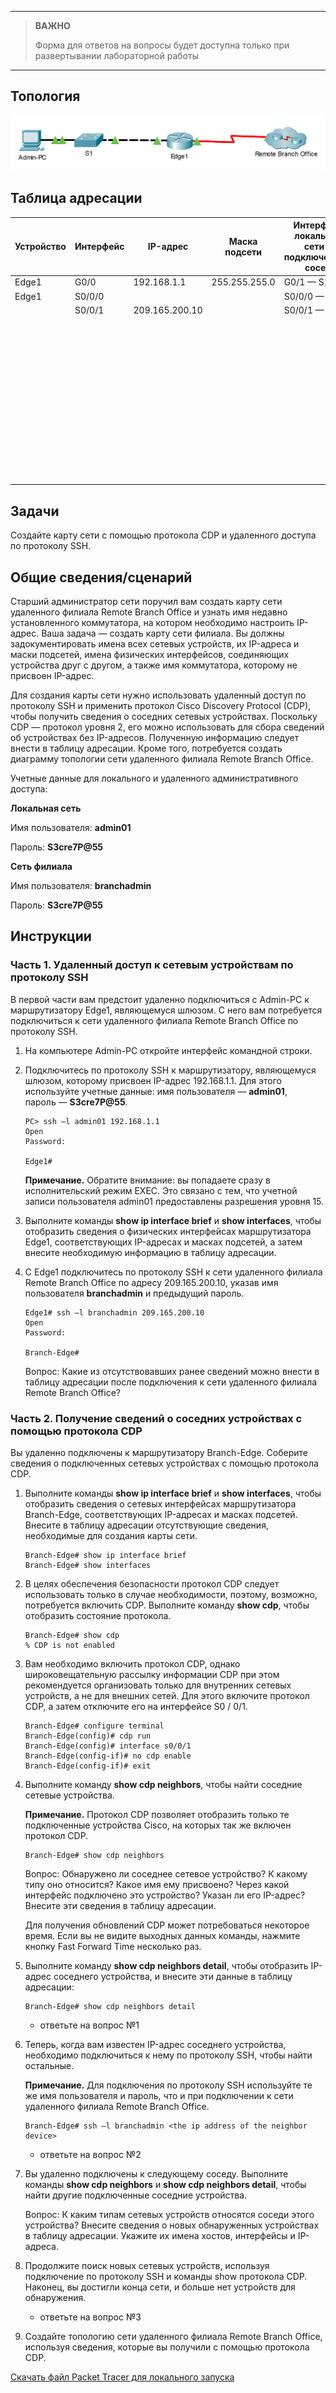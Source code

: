 
---

> **ВАЖНО**
> 
> Форма для ответов на вопросы будет доступна только при развертывании лабораторной работы 

---

## Топология

![](./assets/topology.png)

## Таблица адресации

| Устройство | Интерфейс | IP-адрес       | Маска подсети | Интерфейс локальной сети и подключенный сосед |
|------------|-----------|----------------|---------------|-----------------------------------------------|
| Edge1      | G0/0      | 192.168.1.1    | 255.255.255.0 | G0/1 — S1                                     |
| Edge1      | S0/0/0    |                |               | S0/0/0 — ISP                                  |
|            | S0/0/1    | 209.165.200.10 |               | S0/0/1 — ISP                                  |
| &nbsp;     |           |                |               |                                               |
| &nbsp;     |           |                |               |                                               |
| &nbsp;     |           |                |               |                                               |
| &nbsp;     |           |                |               |                                               |
| &nbsp;     |           |                |               |                                               |
| &nbsp;     |           |                |               |                                               |
| &nbsp;     |           |                |               |                                               |
| &nbsp;     |           |                |               |                                               |
| &nbsp;     |           |                |               |                                               |
| &nbsp;     |           |                |               |                                               |
| &nbsp;     |           |                |               |                                               |
| &nbsp;     |           |                |               |                                               |

## Задачи

Создайте карту сети с помощью протокола CDP и удаленного доступа по протоколу SSH.

## Общие сведения/сценарий

Старший администратор сети поручил вам создать карту сети удаленного филиала Remote Branch Office и узнать имя недавно установленного коммутатора, на котором необходимо настроить IP-адрес. Ваша задача — создать карту сети филиала. Вы должны задокументировать имена всех сетевых устройств, их IP-адреса и маски подсетей, имена физических интерфейсов, соединяющих устройства друг с другом, а также имя коммутатора, которому не присвоен IP-адрес.

Для создания карты сети нужно использовать удаленный доступ по протоколу SSH и применить протокол Cisco Discovery Protocol (CDP), чтобы получить сведения о соседних сетевых устройствах. Поскольку CDP — протокол уровня 2, его можно использовать для сбора сведений об устройствах без IP-адресов. Полученную информацию следует внести в таблицу адресации. Кроме того, потребуется создать диаграмму топологии сети удаленного филиала Remote Branch Office.

Учетные данные для локального и удаленного административного доступа:

**Локальная сеть**

Имя пользователя: **admin01**

Пароль: **S3cre7P@55**

**Сеть филиала**

Имя пользователя: **branchadmin**

Пароль: **S3cre7P@55**

## Инструкции

### Часть 1. Удаленный доступ к сетевым устройствам по протоколу SSH

В первой части вам предстоит удаленно подключиться с Admin-PC к маршрутизатору Edge1, являющемуся шлюзом. С него вам потребуется подключиться к сети удаленного филиала Remote Branch Office по протоколу SSH.

1.  На компьютере Admin-PC откройте интерфейс командной строки.

2.  Подключитесь по протоколу SSH к маршрутизатору, являющемуся шлюзом, которому присвоен IP-адрес 192.168.1.1. Для этого используйте учетные данные: имя пользователя — **admin01**, пароль — **S3cre7P@55**.

    ```
    PC> ssh –l admin01 192.168.1.1
    Open
    Password:

    Edge1#
    ```

    **Примечание.** Обратите внимание: вы попадаете сразу в исполнительский режим EXEC. Это связано с тем, что учетной записи пользователя admin01 предоставлены разрешения уровня 15.

3.  Выполните команды **show ip interface brief** и **show interfaces**, чтобы отобразить сведения о физических интерфейсах маршрутизатора Edge1, соответствующих IP-адресах и масках подсетей, а затем внесите необходимую информацию в таблицу адресации.

4.  С Edge1 подключитесь по протоколу SSH к сети удаленного филиала Remote Branch Office по адресу 209.165.200.10, указав имя пользователя **branchadmin** и предыдущий пароль.

    ```
    Edge1# ssh –l branchadmin 209.165.200.10
    Open
    Password:

    Branch-Edge#
    ```

    Вопрос: Какие из отсутствовавших ранее сведений можно внести в таблицу адресации после подключения к сети удаленного филиала Remote Branch Office?

### Часть 2. Получение сведений о соседних устройствах с помощью протокола CDP

Вы удаленно подключены к маршрутизатору Branch-Edge. Соберите сведения о подключенных сетевых устройствах с помощью протокола CDP.

1.  Выполните команды **show ip interface brief** и **show interfaces**, чтобы отобразить сведения о сетевых интерфейсах маршрутизатора Branch-Edge, соответствующих IP-адресах и масках подсетей. Внесите в таблицу адресации отсутствующие сведения, необходимые для создания карты сети.

    ```
    Branch-Edge# show ip interface brief
    Branch-Edge# show interfaces
    ```

2.  В целях обеспечения безопасности протокол CDP следует использовать только в случае необходимости, поэтому, возможно, потребуется включить CDP. Выполните команду **show cdp**, чтобы отобразить состояние протокола.

    ```
    Branch-Edge# show cdp
    % CDP is not enabled
    ```

3.  Вам необходимо включить протокол CDP, однако широковещательную рассылку информации CDP при этом рекомендуется организовать только для внутренних сетевых устройств, а не для внешних сетей. Для этого включите протокол CDP, а затем отключите его на интерфейсе S0 / 0/1.

    ```
    Branch-Edge# configure terminal
    Branch-Edge(config)# cdp run
    Branch-Edge(config)# interface s0/0/1
    Branch-Edge(config-if)# no cdp enable
    Branch-Edge(config-if)# exit
    ```

4.  Выполните команду **show cdp neighbors**, чтобы найти соседние сетевые устройства.

    **Примечание.** Протокол CDP позволяет отобразить только те подключенные устройства Cisco, на которых так же включен протокол CDP.

    ```
    Branch-Edge# show cdp neighbors
    ```

    Вопрос: Обнаружено ли соседнее сетевое устройство? К какому типу оно относится? Какое имя ему присвоено? Через какой интерфейс подключено это устройство? Указан ли его IP-адрес? Внесите эти сведения в таблицу адресации.

    Для получения обновлений CDP может потребоваться некоторое время. Если вы не видите выходных данных команды, нажмите кнопку Fast Forward Time несколько раз.

5.  Выполните команду **show cdp neighbors detail**, чтобы отобразить IP-адрес соседнего устройства, и внесите эти данные в таблицу адресации:

    ```
    Branch-Edge# show cdp neighbors detail
    ```

    - ответьте на вопрос №1

6. Теперь, когда вам известен IP-адрес соседнего устройства, необходимо подключиться к нему по протоколу SSH, чтобы найти остальные.

    **Примечание.** Для подключения по протоколу SSH используйте те же имя пользователя и пароль, что и при подключении к сети удаленного филиала Remote Branch Office.

    ```
    Branch-Edge# ssh –l branchadmin <the ip address of the neighbor device>
    ```

    - ответьте на вопрос №2

7. Вы удаленно подключены к следующему соседу. Выполните команды **show cdp neighbors** и **show cdp neighbors detail**, чтобы найти другие подключенные соседние устройства.

    Вопрос: К каким типам сетевых устройств относятся соседи этого устройства? Внесите сведения о новых обнаруженных устройствах в таблицу адресации. Укажите их имена хостов, интерфейсы и IP-адреса.

8. Продолжите поиск новых сетевых устройств, используя подключение по протоколу SSH и команды show протокола CDP. Наконец, вы достигли конца сети, и больше нет устройств для обнаружения.

    - ответьте на вопрос №3

9. Создайте топологию сети удаленного филиала Remote Branch Office, используя сведения, которые вы получили с помощью протокола CDP.

[Скачать файл Packet Tracer для локального запуска](./assets/10.1.5-lab.pka)
